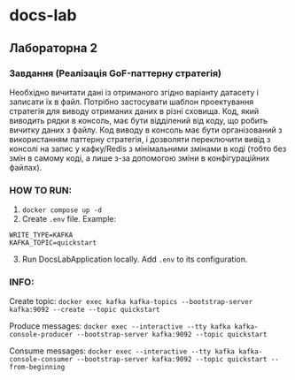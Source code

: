 # docs-lab
## Лабораторна 2
### Завдання (Реалізація GoF-паттерну стратегія)
Необхідно   вичитати   дані   із   отриманого   згідно   варіанту   датасету   і
записати   їх   в   файл.   Потрібно   застосувати   шаблон   проектування
стратегія   для   виводу   отриманих   даних   в   різні   сховища.  Код,   який
виводить рядки в консоль, має бути відділений від коду, що робить
вичитку даних з файлу. Код виводу в консоль має бути організований з
використанням паттерну стратегія, і дозволяти переключити вивід з
консолі на запис у кафку/Redis з мінімальними змінами в коді (тобто
без змін в самому коді, а лише з-за допомогою зміни в конфігураційних
файлах).

### HOW TO RUN:
1. ``docker compose up -d``
2. Create ``.env`` file. Example:
```
WRITE_TYPE=KAFKA
KAFKA_TOPIC=quickstart
```
3. Run DocsLabApplication locally. Add ``.env`` to its configuration.


### INFO:
Create topic:
``docker exec kafka kafka-topics --bootstrap-server kafka:9092 --create --topic quickstart``

Produce messages:
``docker exec --interactive --tty kafka kafka-console-producer --bootstrap-server kafka:9092 --topic quickstart``

Consume messages:
``docker exec --interactive --tty kafka kafka-console-consumer --bootstrap-server kafka:9092 --topic quickstart --from-beginning``

